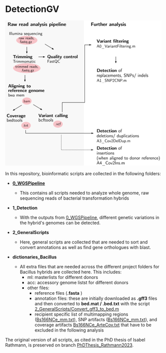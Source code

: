 # DetectionGV

![alt text](Pipeline_WGS.png)

In this repository, bioinformatic scripts are collected in the following folders:

- **[0_WGSPipeline](https://github.com/Easybel/DetectionGV/tree/main/0_WGSPipeline)**  
  - This contains all scripts needed to analyze  whole genome, raw sequencing reads of bacterial transformation hybrids 
- **1_Detection**
  - With the outputs from [0_WGSPipeline](https://github.com/Easybel/DetectionGV/tree/main/0_WGSPipeline), different genetic variations in the hybrid's genomes can be detected.
- **2_GeneralScripts**
  - Here, general scripts are collected that are needed to sort and convert annotations as well as find gene orthologues with blast.
 
- **dictionaries_Bacillus**
  - All extra files that are needed across the different project folders for Bacillus hybrids are collected here. This includes:
    - ml: masterlists for different donors
    - acc: accessory genome listst for different donors
    - other files:
      - reference files (**.fasta** )
      - annotation files: these are initially downloaded as **.gff3** files and then converted to **bed.mat / .bed.txt** with the script [2_GeneralScripts/Convert_gff3_to_bed.m](https://github.com/Easybel/DetectionGV/blob/main/2_GeneralScripts/Convert_gff3_to_bed.m)
      - recipient specific list of multimapping regions ([Bs166NCe_mm.txt](https://github.com/Easybel/DetectionGV/blob/main/dictionaries/Bs166NCe_mm.txt)), SNP artifacts ([Bs166NCe_mm.txt](https://github.com/Easybel/DetectionGV/blob/main/dictionaries/Bs166NCe_ArteSNPs.vcf)), and coverage artifacts [Bs166NCe_ArteCov.txt](https://github.com/Easybel/DetectionGV/blob/main/dictionaries/Bs166NCe_ArteCov.txt) that have to be excluded in the following analysis
  
The original version of all scripts, as cited in the PhD thesis of Isabel Rathmann, is preserved on branch [PhDThesis_Rathmann2023](https://github.com/Easybel/DetectionGV/tree/PhDThesis_Rathmann2023).
